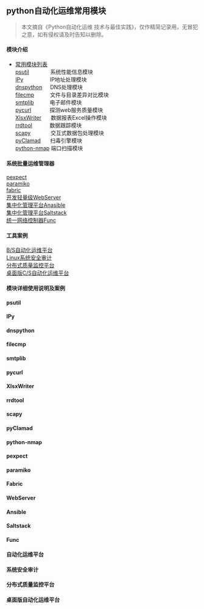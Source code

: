 ## python自动化运维常用模块
>本文摘自《Python自动化运维 技术与最佳实践》，仅作精简记录用，无冒犯之意，如有侵权请及时告知以删除。

#### 模块介绍

* [常用模块列表](#模块介绍)<br>
[psutil](#psutil)&emsp;&emsp;&emsp;&emsp;系统性能信息模块<br>
[IPy](#ipy)&emsp;&emsp;&emsp;&emsp;&emsp;IP地址处理模块<br>
[dnspython](#dnspython)&emsp;&ensp;DNS处理模块<br>
[filecmp](#filecmp)&emsp;&emsp;&emsp;文件与目录差异对比模块<br>
[smtplib](#smtplib)&emsp;&emsp;&emsp;电子邮件模块<br>
[pycurl](#pycurl)&emsp;&emsp;&emsp;&ensp;探测web服务质量模块<br>
[XlsxWriter](#xlsxwriter)&emsp;&ensp;&nbsp;数据报表Excel操作模块<br>
[rrdtool](#rrdtool)&emsp;&emsp;&emsp;&nbsp;数据跟踪模块<br>
[scapy](#scapy)&emsp;&emsp;&emsp;&ensp;&nbsp;交互式数据包处理模块<br>
[pyClamad](#pyclamad)&emsp;&ensp;&nbsp;扫毒引擎模块<br>
[python-nmap](#python-nmap)   端口扫描模块<br>

#### 系统批量运维管理器
[pexpect](#pexpect)<br>
[paramiko](#paramiko)<br>
[fabric](#fabric)<br>
[开发轻量级WebServer](#webserver)<br>
[集中化管理平台Anasible](#ansible)<br>
[集中化管理平台Saltstack](#saltstack)<br>
[统一网络控制器Func](#func)<br>

#### 工具案例
[B/S自动化运维平台](#自动化运维平台)<br>
[Linux系统安全审计](#系统安全审计)<br>
[分布式质量监控平台](#分布式质量监控平台)<br>
[桌面版C/S自动化运维平台](#桌面版自动化运维平台)<br>

#### 模块详细使用说明及案例
#### psutil
#### IPy
#### dnspython
#### filecmp
#### smtplib
#### pycurl
#### XlsxWriter
#### rrdtool
#### scapy
#### pyClamad
#### python-nmap

#### pexpect
#### paramiko
#### Fabric
#### WebServer
#### Ansible
#### Saltstack
#### Func

#### 自动化运维平台
#### 系统安全审计
#### 分布式质量监控平台
#### 桌面版自动化运维平台